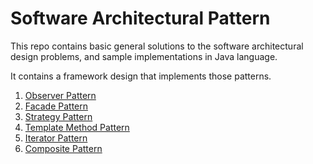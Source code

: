 # Software Architectural Pattern

This repo contains basic general solutions to the software architectural design problems, 
and sample implementations in Java language.

It contains a framework design that implements those patterns.

1. [Observer Pattern](https://github.com/farruhx/architect-patterns/tree/master/src/farruh/arch/hub/patterns/observer)
2. [Facade Pattern](https://github.com/farruhx/architect-patterns/tree/master/src/farruh/arch/hub/patterns/facade)
3. [Strategy Pattern](https://github.com/farruhx/architect-patterns/tree/master/src/farruh/arch/hub/patterns/strategy)
4. [Template Method Pattern](https://github.com/farruhx/architect-patterns/tree/master/src/farruh/arch/hub/patterns/template)
5. [Iterator Pattern](https://github.com/farruhx/architect-patterns/tree/master/src/farruh/arch/hub/patterns/iterator)
6. [Composite Pattern]()
